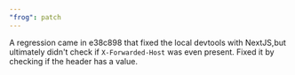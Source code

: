 ```yaml
---
"frog": patch
---
```


A regression came in e38c898 that fixed the local devtools with NextJS,but ultimately didn't check if `X-Forwarded-Host` was even present. Fixed it by checking if the header has a value.
